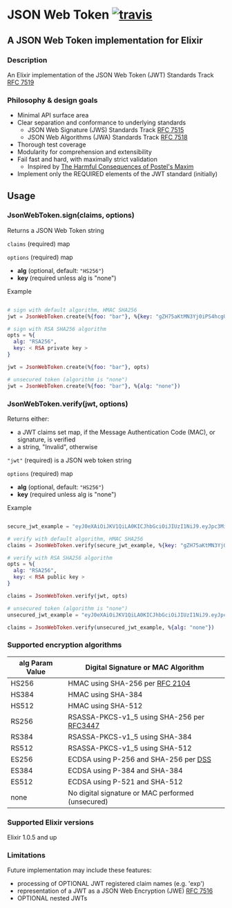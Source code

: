 # JSON Web Token [![travis][ci_img]][travis]

## A JSON Web Token implementation for Elixir

### Description
An Elixir implementation of the JSON Web Token (JWT) Standards Track [RFC 7519][rfc7519]

### Philosophy & design goals
* Minimal API surface area
* Clear separation and conformance to underlying standards
  - JSON Web Signature (JWS) Standards Track [RFC 7515][rfc7515]
  - JSON Web Algorithms (JWA) Standards Track [RFC 7518][rfc7518]
* Thorough test coverage
* Modularity for comprehension and extensibility
* Fail fast and hard, with maximally strict validation
  - Inspired by [The Harmful Consequences of Postel's Maxim][thomson-postel]
* Implement only the REQUIRED elements of the JWT standard (initially)

## Usage

### JsonWebToken.sign(claims, options)

Returns a JSON Web Token string

`claims` (required) map

`options` (required) map

* **alg** (optional, default: `"HS256"`)
* **key** (required unless alg is "none")

Example

```elixir

# sign with default algorithm, HMAC SHA256
jwt = JsonWebToken.create(%{foo: "bar"}, %{key: "gZH75aKtMN3Yj0iPS4hcgUuTwjAzZr9C"})

# sign with RSA SHA256 algorithm
opts = %{
  alg: "RSA256",
  key: < RSA private key >
}

jwt = JsonWebToken.create(%{foo: "bar"}, opts)

# unsecured token (algorithm is "none")
jwt = JsonWebToken.create(%{foo: "bar"}, %{alg: "none"})

```

### JsonWebToken.verify(jwt, options)

Returns either:
* a JWT claims set map, if the Message Authentication Code (MAC), or signature, is verified
* a string, "Invalid", otherwise

`"jwt"` (required) is a JSON web token string

`options` (required) map

* **alg** (optional, default: `"HS256"`)
* **key** (required unless alg is "none")

Example

```elixir

secure_jwt_example = "eyJ0eXAiOiJKV1QiLA0KICJhbGciOiJIUzI1NiJ9.eyJpc3MiOiJqb2UiLA0KICJleHAiOjEzMDA4MTkzODAsDQogImh0dHA6Ly9leGFt.cGxlLmNvbS9pc19yb290Ijp0cnVlfQ.dBjftJeZ4CVP-mB92K27uhbUJU1p1r_wW1gFWFOEjXk"

# verify with default algorithm, HMAC SHA256
claims = JsonWebToken.verify(secure_jwt_example, %{key: "gZH75aKtMN3Yj0iPS4hcgUuTwjAzZr9C"})

# verify with RSA SHA256 algorithm
opts = %{
  alg: "RSA256",
  key: < RSA public key >
}

claims = JsonWebToken.verify(jwt, opts)

# unsecured token (algorithm is "none")
unsecured_jwt_example = "eyJ0eXAiOiJKV1QiLA0KICJhbGciOiJIUzI1NiJ9.eyJpc3MiOiJqb2UiLA0KICJleHAiOjEzMDA4MTkzODAsDQogImh0dHA6Ly9leGFt."

claims = JsonWebToken.verify(unsecured_jwt_example, %{alg: "none"})

```

### Supported encryption algorithms

alg Param Value | Digital Signature or MAC Algorithm
------|------
HS256 | HMAC using SHA-256 per [RFC 2104][rfc2104]
HS384 | HMAC using SHA-384
HS512 | HMAC using SHA-512
RS256 | RSASSA-PKCS-v1_5 using SHA-256 per [RFC3447][rfc3447]
RS384 | RSASSA-PKCS-v1_5 using SHA-384
RS512 | RSASSA-PKCS-v1_5 using SHA-512
ES256 | ECDSA using P-256 and SHA-256 per [DSS][dss]
ES384 | ECDSA using P-384 and SHA-384
ES512 | ECDSA using P-521 and SHA-512
none | No digital signature or MAC performed (unsecured)

### Supported Elixir versions
Elixir 1.0.5 and up

### Limitations
Future implementation may include these features:

- processing of OPTIONAL JWT registered claim names (e.g. 'exp')
- representation of a JWT as a JSON Web Encryption (JWE) [RFC 7516][rfc7516]
- OPTIONAL nested JWTs

[rfc2104]: http://tools.ietf.org/html/rfc2104
[rfc3447]: http://tools.ietf.org/html/rfc3447
[rfc7515]: http://tools.ietf.org/html/rfc7515
[rfc7516]: http://tools.ietf.org/html/rfc7516
[rfc7518]: http://tools.ietf.org/html/rfc7518
[rfc7519]: http://tools.ietf.org/html/rfc7519
[dss]: http://nvlpubs.nist.gov/nistpubs/FIPS/NIST.FIPS.186-4.pdf

[thomson-postel]: https://tools.ietf.org/html/draft-thomson-postel-was-wrong-00

[travis]: https://travis-ci.org/garyf/json_web_token_ex
[ci_img]: https://travis-ci.org/garyf/json_web_token_ex.svg?branch=master

